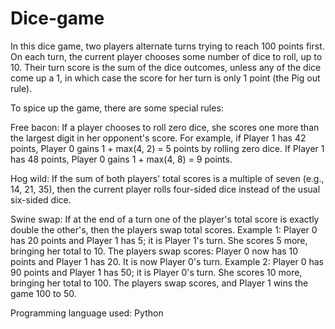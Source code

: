 # Dice-game
In this dice game, two players alternate turns trying to reach 100 points first. On each turn, the current player chooses some number of dice to roll, up to 10. Their turn score is the sum of the dice outcomes, unless any of the dice come up a 1, in which case the score for her turn is only 1 point (the Pig out rule).

To spice up the game, there are some special rules:

Free bacon: If a player chooses to roll zero dice, she scores one more than the largest digit in her opponent's score. For example, if Player 1 has 42 points, Player 0 gains 1 + max(4, 2) = 5 points by rolling zero dice. If Player 1 has 48 points, Player 0 gains 1 + max(4, 8) = 9 points.

Hog wild: If the sum of both players' total scores is a multiple of seven (e.g., 14, 21, 35), then the current player rolls four-sided dice instead of the usual six-sided dice.

Swine swap: If at the end of a turn one of the player's total score is exactly double the other's, then the players swap total scores. Example 1: Player 0 has 20 points and Player 1 has 5; it is Player 1's turn. She scores 5 more, bringing her total to 10. The players swap scores: Player 0 now has 10 points and Player 1 has 20. It is now Player 0's turn. Example 2: Player 0 has 90 points and Player 1 has 50; it is Player 0's turn. She scores 10 more, bringing her total to 100. The players swap scores, and Player 1 wins the game 100 to 50.

Programming language used: Python
